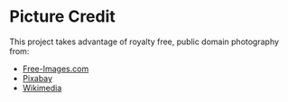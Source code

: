 # Picture Credit

This project takes advantage of royalty free, public domain photography from:

-   [Free-Images.com](https://free-images.com/)
-   [Pixabay](https://pixabay.com/)
-   [Wikimedia](https://commons.wikimedia.org/)
